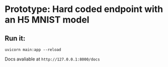 # Prototype: Hard coded endpoint with an H5 MNIST model

## Run it:

``` shell
uvicorn main:app --reload
```

Docs avaliable at `http://127.0.0.1:8000/docs
`